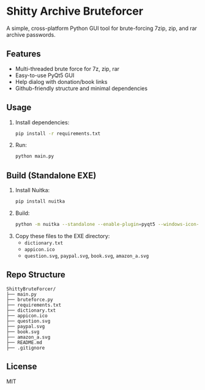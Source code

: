 # Shitty Archive Bruteforcer

A simple, cross-platform Python GUI tool for brute-forcing 7zip, zip, and rar archive passwords.

## Features
- Multi-threaded brute force for 7z, zip, rar
- Easy-to-use PyQt5 GUI
- Help dialog with donation/book links
- Github-friendly structure and minimal dependencies

## Usage
1. Install dependencies:
   ```sh
   pip install -r requirements.txt
   ```
2. Run:
   ```sh
   python main.py
   ```

## Build (Standalone EXE)
1. Install Nuitka:
   ```sh
   pip install nuitka
   ```
2. Build:
   ```sh
   python -m nuitka --standalone --enable-plugin=pyqt5 --windows-icon-from-ico=appicon.ico --windows-disable-console --output-dir=release_nuitka main.py
   ```
3. Copy these files to the EXE directory:
   - `dictionary.txt`
   - `appicon.ico`
   - `question.svg`, `paypal.svg`, `book.svg`, `amazon_a.svg`

## Repo Structure
```
ShittyBruteForcer/
├── main.py
├── bruteforce.py
├── requirements.txt
├── dictionary.txt
├── appicon.ico
├── question.svg
├── paypal.svg
├── book.svg
├── amazon_a.svg
├── README.md
├── .gitignore
```

## License
MIT
